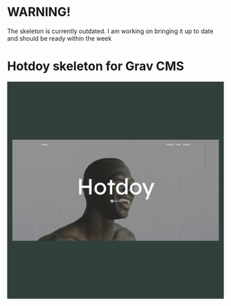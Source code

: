 # WARNING!

The skeleton is currently outdated. I am working on bringing it up to date and should be ready within the week

# Hotdoy skeleton for Grav CMS

![Theme screenshot](https://raw.githubusercontent.com/hotdoy/grav-skeleton-hotdoy/master/screenshot.jpg)
